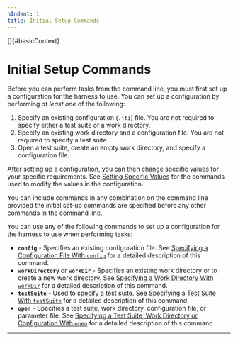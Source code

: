 ```yaml
---
hIndent: 1
title: Initial Setup Commands
---
```


[]{#basicContext}

# Initial Setup Commands

Before you can perform tasks from the command line, you must first set up a configuration for the
harness to use. You can set up a configuration by performing *at least one* of the following:

1.  Specify an existing configuration (`.jti`) file. You are not required to specify either a test
    suite or a work directory.
2.  Specify an existing work directory and a configuration file. You are not required to specify a
    test suite.
3.  Open a test suite, create an empty work directory, and specify a configuration file.

After setting up a configuration, you can then change specific values for your specific
requirements. See [Setting Specific Values](otherConfigValues.html) for the commands used to modify
the values in the configuration.

You can include commands in any combination on the command line provided the initial set-up commands
are specified before any other commands in the command line.

You can use any of the following commands to set up a configuration for the harness to use when
performing tasks:

-   **`config`** - Specifies an existing configuration file. See [Specifying a Configuration File
    With `config`](config.html) for a detailed description of this command.
-   **`workDirectory`** or **`workDir`** - Specifies an existing work directory or to create a new
    work directory. See [Specifying a Work Directory With `workDir`](workdir.html) for a detailed
    description of this command.
-   **`testSuite`** - Used to specify a test suite. See [Specifying a Test Suite With
    `testSuite`](testsuite.html) for a detailed description of this command.
-   **`open`** - Specifies a test suite, work directory, configuration file, or parameter file. See
    [Specifying a Test Suite, Work Directory or Configuration With `open`](open.html) for a detailed
    description of this command.

----------------------------------------------------------------------------------------------------


